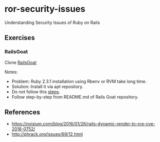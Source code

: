 # ror-security-issues
Understanding Security Issues of Ruby on Rails

## Exercises
### RailsGoat
Clone [RailsGoat](https://github.com/OWASP/railsgoat)

Notes:
* Problem: Ruby 2.3.1 installation using Rbenv or RVM take long time.
 * Solution: Install it via apt repository.
* Do not follow this [steps](http://railsgoat.cktricky.com/getting_started.html).
 * Follow step-by-step from README.md of Rails Goat repository.


## References
* https://nvisium.com/blog/2016/01/26/rails-dynamic-render-to-rce-cve-2016-0752/
* http://phrack.org/issues/69/12.html
